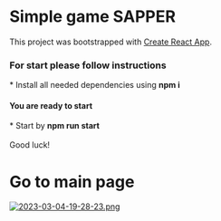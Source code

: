 # Simple game SAPPER

This project was bootstrapped with [Create React App](https://github.com/facebook/create-react-app).

<h3>For start please follow instructions </h3>
* Install all needed dependencies using <b> npm i </b> <br/>
<h4>You are ready to start</h4>
* Start by <b>npm run start</b> </br>
</b> </br>
Good luck!

# Go to main page
[![2023-03-04-19-28-23.png](https://i.postimg.cc/h4yZySwX/2023-03-04-19-28-23.png)](https://postimg.cc/qgKGgdpr)
